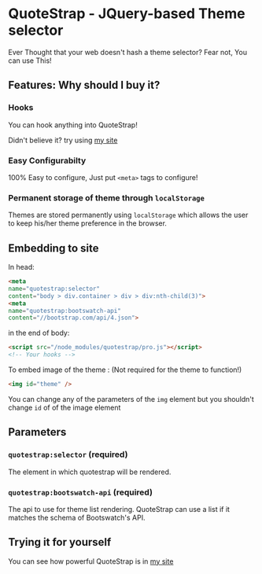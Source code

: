 # QuoteStrap - JQuery-based Theme selector

Ever Thought that your web doesn't hash a theme selector? Fear not, You can use This!

## Features: Why should I buy it?

### Hooks

You can hook anything into QuoteStrap!

Didn't believe it? try using [my site](https://bkshrinandhan.neocities.org)

### Easy Configurabilty

100% Easy to configure, Just put `<meta>` tags to configure!

### Permanent storage of theme through `localStorage`

Themes are stored permanently using `localStorage` which allows the user to keep his/her theme preference in the browser.

## Embedding to site

In head:

```html
<meta 
name="quotestrap:selector"
content="body > div.container > div > div:nth-child(3)">
<meta 
name="quotestrap:bootswatch-api" 
content="//bootstrap.com/api/4.json">
```

in the end of body:

```html
<script src="/node_modules/quotestrap/pro.js"></script>
<!-- Your hooks -->
```

To embed image of the theme <wherever you want>: (Not required for the theme to function!)

```html
<img id="theme" />
```

You can change any of the parameters of the `img` element but you shouldn't change `id` of of the image element

## Parameters

### `quotestrap:selector` (required)

The element in which quotestrap will be rendered.

### `quotestrap:bootswatch-api` (required)

The api to use for theme list rendering. QuoteStrap can use a list if it matches the schema of Bootswatch's API.

## Trying it for yourself

You can see how powerful QuoteStrap is in [my site](https://bkshrinandhan.neocities.org)